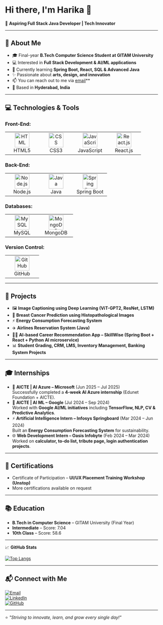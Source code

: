 # Hi there, I'm Harika 👋  

🚀 **Aspiring Full Stack Java Developer | Tech Innovator**  

---

## 🌟 About Me  
- 🎓 Final-year **B.Tech Computer Science Student at GITAM University**  
- 💻 Interested in **Full Stack Development & AI/ML applications**   
- 🌱 Currently learning **Spring Boot, React, SQL & Advanced Java**  
- ✨ Passionate about **arts, design, and innovation**
- 📫 You can reach out to me via [email](chintalaharik5@gmail.com)**
- 📍 Based in **Hyderabad, India**  

---

## 💻 Technologies & Tools  

### Front-End:
<table>
 <tr>
   <td align="center" width="96">
     <img src="https://cdn.worldvectorlogo.com/logos/html-1.svg" width="48" height="48" alt="HTML" />
     <br>HTML5
   </td>
   <td align="center" width="96">
     <img src="https://cdn.worldvectorlogo.com/logos/css-3.svg" width="48" height="48" alt="CSS" />
     <br>CSS3
   </td>
   <td align="center" width="96">
     <img src="https://cdn.worldvectorlogo.com/logos/javascript-1.svg" width="48" height="48" alt="JavaScript" />
     <br>JavaScript
   </td>
   <td align="center" width="96">
     <img src="https://cdn.worldvectorlogo.com/logos/react-2.svg" width="48" height="48" alt="React.js" />
     <br>React.js
   </td>
 </tr>
</table>

### Back-End:
<table>
 <tr>
   <td align="center" width="96">
     <img src="https://cdn.worldvectorlogo.com/logos/nodejs-icon.svg" width="48" height="48" alt="Node.js" />
     <br>Node.js
   </td>
   <td align="center" width="96">
     <img src="https://cdn.worldvectorlogo.com/logos/java-4.svg" width="48" height="48" alt="Java" />
     <br>Java
   </td>
   <td align="center" width="96">
     <img src="https://cdn.worldvectorlogo.com/logos/spring-3.svg" width="48" height="48" alt="Spring Boot" />
     <br>Spring Boot
   </td>
 </tr>
</table>

### Databases:
<table>
 <tr>
   <td align="center" width="96">
     <img src="https://upload.wikimedia.org/wikipedia/commons/0/0a/MySQL_textlogo.svg" width="48" height="48" alt="MySQL" />
     <br>MySQL
   </td>
   <td align="center" width="96">
     <img src="https://cdn.worldvectorlogo.com/logos/mongodb-icon-1.svg" width="48" height="48" alt="MongoDB" />
     <br>MongoDB
   </td>
 </tr>
</table>

### Version Control:
<table>
 <tr>
   <td align="center" width="96">
     <img src="https://cdn.worldvectorlogo.com/logos/github-icon.svg" width="48" height="48" alt="GitHub" />
     <br>GitHub
   </td>
 </tr>
</table>

---

## 📂 Projects  
- 🖼️ **Image Captioning using Deep Learning (ViT-GPT2, ResNet, LSTM)**  
- 🏥 **Breast Cancer Prediction using Histopathological Images**  
- ⚡ **Energy Consumption Forecasting System**  
- ✈️ **Airlines Reservation System (Java)**  
- 🧑‍💻 **AI-based Career Recommendation App – SkillWise (Spring Boot + React + Python AI microservice)**  
- 📊 **Student Grading, CRM, LMS, Inventory Management, Banking System Projects**  

---

## 🎓 Internships  
- 💠 **AICTE | AI Azure – Microsoft** (Jun 2025 – Jul 2025)  
  Successfully completed a **4-week AI Azure internship** (Edunet Foundation + AICTE).  
- 🔶 **AICTE | AI ML – Google** (Jul 2024 – Sep 2024)  
  Worked with **Google AI/ML initiatives** including **TensorFlow, NLP, CV & Predictive Analytics**.  
- ⚡ **Artificial Intelligence Intern – Infosys Springboard** (Mar 2024 – Jun 2024)  
  Built an **Energy Consumption Forecasting System** for sustainability.  
- 🌐 **Web Development Intern – Oasis Infobyte** (Feb 2024 – Mar 2024)  
  Worked on **calculator, to-do list, tribute page, login authentication projects**.  

---

## 🏅 Certifications  
- Certificate of Participation – **UI/UX Placement Training Workshop (Unstop)**  
- More certifications available on request  

---

## 📚 Education  
- **B.Tech in Computer Science** – GITAM University (Final Year)  
- **Intermediate** – Score: 7.04  
- **10th Class** – Score: 58.6  

---

📈 **GitHub Stats**  


[![Top Langs](https://github-readme-stats.vercel.app/api/top-langs/?username=Chintalaharika5&layout=compact&theme=tokyonight)](https://github.com/anuraghazra/github-readme-stats)  


---

## 📬 Connect with Me  
[![Email](https://img.shields.io/badge/Email-D14836?style=for-the-badge&logo=gmail&logoColor=white)](mailto:chintalaharik5@gmail.com)  
[![LinkedIn](https://img.shields.io/badge/LinkedIn-0077B5?style=for-the-badge&logo=linkedin&logoColor=white)](https://www.linkedin.com/in/harika-chintala-23b37b272)  
[![GitHub](https://img.shields.io/badge/GitHub-100000?style=for-the-badge&logo=github&logoColor=white)](https://github.com/Chintalaharika5)  

---
⭐ *"Striving to innovate, learn, and grow every single day!"*  
